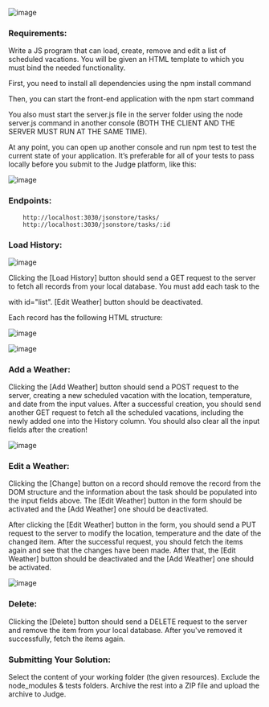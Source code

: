 ![image](https://github.com/nsinorov/SoftUniMainPath/assets/45227327/a1e5dc60-00a1-4651-858f-f4f0450c8b6a)

### Requirements:

Write a JS program that can load, create, remove and edit a list of scheduled vacations. You will be given an HTML template to which you must bind the needed functionality.

First, you need to install all dependencies using the npm install command

Then, you can start the front-end application with the npm start command

You also must start the server.js file in the server folder using the node server.js command in another console (BOTH THE CLIENT AND THE SERVER MUST RUN AT THE SAME TIME).

At any point, you can open up another console and run npm test to test the current state of your application. It’s preferable for all of your tests to pass locally before you submit to the Judge platform, like this:

![image](https://github.com/nsinorov/SoftUniMainPath/assets/45227327/d56f7472-7008-48c5-8e87-b9780f3f3544)

### Endpoints:

    	http://localhost:3030/jsonstore/tasks/
    	http://localhost:3030/jsonstore/tasks/:id

### Load History:

![image](https://github.com/nsinorov/SoftUniMainPath/assets/45227327/ec126cfa-7507-4ccf-8ef9-4ccc69a065fd)

Clicking the [Load History] button should send a GET request to the server to fetch all records from your local database. You must add each task to the <div> with id="list". [Edit Weather] button should be deactivated.

Each record has the following HTML structure:

![image](https://github.com/nsinorov/SoftUniMainPath/assets/45227327/e367f5fd-eab6-4c38-b83c-331a61af74f1)


![image](https://github.com/nsinorov/SoftUniMainPath/assets/45227327/b07611af-6ab2-49fd-9574-4ceb7ac726e8)

### Add а Weather:

Clicking the [Add Weather] button should send a POST request to the server, creating a new scheduled vacation with the location, temperature, and date from the input values. After a successful creation, you should send another GET request to fetch all the scheduled vacations, including the newly added one into the History column. You should also clear all the input fields after the creation!

![image](https://github.com/nsinorov/SoftUniMainPath/assets/45227327/7b6029c2-d251-48d6-8a83-75f1965348e2)

### Edit a Weather:

Clicking the [Change] button on a record should remove the record from the DOM structure and the information about the task should be populated into the input fields above. The [Edit Weather] button in the form should be activated and the [Add Weather] one should be deactivated.

After clicking the [Edit Weather] button in the form, you should send a PUT request to the server to modify the location, temperature and the date of the changed item. After the successful request, you should fetch the items again and see that the changes have been made. After that, the [Edit Weather] button should be deactivated and the [Add Weather] one should be activated.

![image](https://github.com/nsinorov/SoftUniMainPath/assets/45227327/24467056-06fb-4f93-8e32-69419cbc5cba)

### Delete:

Clicking the [Delete] button should send a DELETE request to the server and remove the item from your local database. After you've removed it successfully, fetch the items again.

### Submitting Your Solution:

Select the content of your working folder (the given resources). Exclude the node_modules & tests folders. Archive the rest into a ZIP file and upload the archive to Judge.
